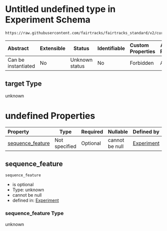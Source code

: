 # Untitled undefined type in Experiment Schema

```txt
https://raw.githubusercontent.com/fairtracks/fairtracks_standard/v2/current/json/schema/fairtracks_experiment.schema.json#/allOf/1/then/properties/target
```




| Abstract            | Extensible | Status         | Identifiable | Custom Properties | Additional Properties | Access Restrictions | Defined In                                                                                                     |
| :------------------ | ---------- | -------------- | ------------ | :---------------- | --------------------- | ------------------- | -------------------------------------------------------------------------------------------------------------- |
| Can be instantiated | No         | Unknown status | No           | Forbidden         | Allowed               | none                | [fairtracks_experiment.schema.json\*](../json/schema/fairtracks_experiment.schema.json "open original schema") |

## target Type

unknown

# undefined Properties

| Property                              | Type          | Required | Nullable       | Defined by                                                                                                                                                                                                                                                                                     |
| :------------------------------------ | ------------- | -------- | -------------- | :--------------------------------------------------------------------------------------------------------------------------------------------------------------------------------------------------------------------------------------------------------------------------------------------- |
| [sequence_feature](#sequence_feature) | Not specified | Optional | cannot be null | [Experiment](fairtracks_experiment-allof-1-then-properties-target-properties-sequence_feature.md "https://raw.githubusercontent.com/fairtracks/fairtracks_standard/v2/current/json/schema/fairtracks_experiment.schema.json#/allOf/1/then/properties/target/properties/sequence_feature") |

## sequence_feature




`sequence_feature`

-   is optional
-   Type: unknown
-   cannot be null
-   defined in: [Experiment](fairtracks_experiment-allof-1-then-properties-target-properties-sequence_feature.md "https://raw.githubusercontent.com/fairtracks/fairtracks_standard/v2/current/json/schema/fairtracks_experiment.schema.json#/allOf/1/then/properties/target/properties/sequence_feature")

### sequence_feature Type

unknown
